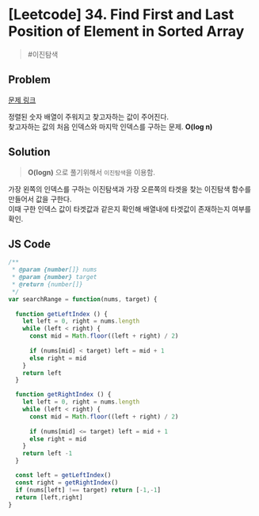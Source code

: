 # [Leetcode] 34. Find First and Last Position of Element in Sorted Array

> #이진탐색

## Problem

[문제 링크](https://leetcode.com/problems/find-first-and-last-position-of-element-in-sorted-array/)

정렬된 숫자 배열이 주워지고 찾고자하는 값이 주어진다.  
찾고자하는 값의 처음 인덱스와 마지막 인덱스를 구하는 문제. **O(log n)**

## Solution

> **O(logn)** 으로 풀기위해서 `이진탐색`을 이용함.

가장 왼쪽의 인덱스를 구하는 이진탐색과 가장 오른쪽의 타겟을 찾는 이진탐색 함수를 만들어서 값을 구한다.  
이때 구한 인덱스 값이 타겟값과 같은지 확인해 배열내에 타겟값이 존재하는지 여부를 확인.

## JS Code

```js
/**
 * @param {number[]} nums
 * @param {number} target
 * @return {number[]}
 */
var searchRange = function(nums, target) {
  
  function getLeftIndex () {
    let left = 0, right = nums.length
    while (left < right) {
      const mid = Math.floor((left + right) / 2)
  
      if (nums[mid] < target) left = mid + 1
      else right = mid
    }
    return left
  }

  function getRightIndex () {
    let left = 0, right = nums.length
    while (left < right) {
      const mid = Math.floor((left + right) / 2)
  
      if (nums[mid] <= target) left = mid + 1
      else right = mid
    }
    return left -1
  }

  const left = getLeftIndex()
  const right = getRightIndex()
  if (nums[left] !== target) return [-1,-1]
  return [left,right]
}
```
